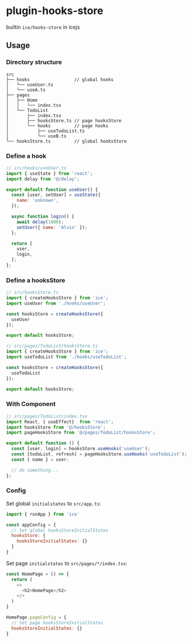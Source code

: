 # plugin-hooks-store

builtin `ice/hooks-store` in icejs

## Usage

### Directory structure

```
src
├── hooks				  // global hooks
│   └── useUser.ts
│   └── useA.ts
├── pages
│   ├── Home
│   │   └── index.tsx
│   └── TodoList
│       ├── index.tsx
│       ├── hooksStore.ts // page hooksStore
│       └── hooks         // page hooks
│           ├── useTodoList.ts
│           └── useB.ts
└── hooksStore.ts		  // global hooksStore 
```

### Define a hook

```javascript
// src/hooks/useUser.ts
import { useState } from 'react';
import delay from '@/delay';

export default function useUser() {
  const [user, setUser] = useState({
    name: 'unknown',
  });

  async function login() {
    await delay(1000);
    setUser({ name: 'Alvin' });
  };

  return [
    user,
    login,
  ];
};
```

### Define a hooksStore

```javascript
// src/hooksStore.ts
import { createHooksStore } from 'ice';
import useUser from './hooks/useUser';

const hooksStore = createHooksStore({
  useUser
});

export default hooksStore;

// src/pages/TodoList/hooksStore.ts
import { createHooksStore } from 'ice';
import useTodoList from './hooks/useTodoList';

const hooksStore = createHooksStore({
  useTodoList
});

export default hooksStore;
```

### With Component

```javascript
// src/pages/TodoList/index.tsx
import React, { useEffect}  from 'react';
import hooksStore from '@/hooksStore';
import pageHooksStore from '@/pages/TodoList/hooksStore';

export default function () {
  const [user, login] = hooksStore.useHooks('useUser');
  const [todoList, refresh] = pageHooksStore.useHooks('useTodoList');
  const { name } = user;

  // do something...
};
```

### Config

Set global `initialstates` to `src/app.ts`:

```javascript
import { runApp } from 'ice'

const appConfig = {
  // Set global hooksStoreInitialStates
  hooksStore: {
    hooksStoreInitialStates: {}
  }
}
```

Set page `initialstates` to `src/pages/*/index.tsx`:

```javascript
const HomePage = () => {
  return (
    <>
      <h2>HomePage</h2>
    </>
  )
}

HomePage.pageConfig = {
  // Set page hooksStoreInitialStates
  hooksStoreInitialStates: {}
}
```

